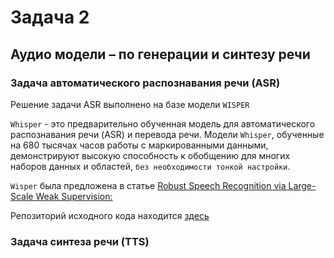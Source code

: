 # Задача 2
## Аудио модели – по генерации и синтезу речи
### Задача автоматического распознавания речи (ASR)
Решение задачи ASR выполнено на базе модели `WISPER`

`Whisper` - это предварительно обученная модель для автоматического распознавания речи (ASR) и перевода речи. Модели `Whisper`, обученные на 680 тысячах часов работы с маркированными данными, демонстрируют высокую способность к обобщению для многих наборов данных и областей, `без необходимости тонкой настройки`.

`Wisper` была предложена в статье [Robust Speech Recognition via Large-Scale Weak Supervision:](https://arxiv.org/abs/2212.04356)

Репозиторий исходного кода находится [здесь](https://github.com/openai/whisper)

### Задача синтеза речи (TTS)
